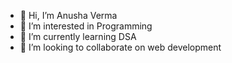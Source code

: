 - 👋 Hi, I’m Anusha Verma
- 👀 I’m interested in Programming
- 🌱 I’m currently learning DSA
- 💞️ I’m looking to collaborate on web development

<!---
anushaverma1625/anushaverma1625 is a ✨ special ✨ repository because its `README.md` (this file) appears on your GitHub profile.
You can click the Preview link to take a look at your changes.
--->
